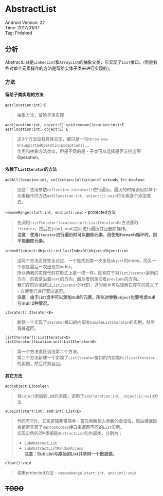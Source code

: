 # AbstractList

Android Version: 22  
Time: 2017/01/07  
Tag: Finished  

## 分析
AbstractList是`LinkedList`和`ArrayList`的抽象父类，它实现了`List`接口。(但是有些对单个元素操作的方法是留给实体子类来进行实现的)。

### 方法
#### 留给子类实现的方法
`get(location:int):E`

> 抽象方法，留给子类实现

`add(location:int, object:E):void`
`remove(location:int):E`
`set(location:int, object:E):E`

> 这3个方法没有具体实现，都只是一句`throw new UnsupportedOperationException();`。  
> 作用和抽象方法类似，但是不同的是 - 子类可以选择是否支持这项**Operation**。

#### 依赖于`ListIterator`的方法
`addAll(location:int, collection:Collection<? extends E>):boolean`

> 思路：使用参数`collection.iterator()`进行遍历，遍历的时候调用对单个元素操作的方法`add(location:int, object:E):void`将元素逐个添加进去。

`removeRange(start:int, end:int):void` - protected方法

> 先调用`listIterator(location:int):ListIterator<E>`方法获取`iterator`，然后在[start, end)之间进行遍历并且删除操作。  
> **注意：使用`Iterator`进行遍历时可以删除元素，而使用foreach循环时，则不能删除元素。**

`indexOf(object:Object):int`
`lastIndexOf(object:Object):int`

> 这两个方法正好完全对应，一个是找到第一次出现`object`的index，而另一个则是最后一次出现的index。  
> 所以两者的实现代码在形式上是一模一样，区别在于对`listIterator`遍历的方向：前者是沿着`next`的方向，而后者则是沿着`previous`的方向。  
> 我们在前边阅读过`ListIterator`的代码，这时候也可以理解它存在的意义了 - 方便我们进行双向遍历。  
> **注意：由于List当中可以添加null的元素，所以对参数`object`也要考虑null与!null 2种情况。**

`iterator():Iterator<E>`

> 新建一个实现了`Iterator`接口的内部类`SimpleListIterator`的实例，然后将其返回。

`listIterator():ListIterator<E>`
`listIterator(location:int):ListIterator<E>`

> 第一个方法直接调用第二个方法。  
> 第二个方法新建一个实现了`ListIterator`接口的内部类`FullListIterator`的实例，然后将其返回。

#### 其它方法
`add(object:E)boolean`

> 将`object`添加到List的末尾，调用了`add(location:int, object:E):void`方法

`subList(start:int, end:int):List<E>`

> 代码有11行，其实逻辑非常简单 - 首先判断输入参数的合法性，然后根据自身是否实现了`RandomAccess`接口来返回不同的`List`实例。  
> 实现实例的2种类都是`AbstractList`的内部类，分别为：  
> * `SubAbatractList`
> * `SubAbstractListRandomAccess`  
> **注意：Sub List与原始的List共享同一个数据源。**

`clear():void`

> 调用protected方法 - `removeRange(start:int, end:int):void`

## ~~TODO~~




